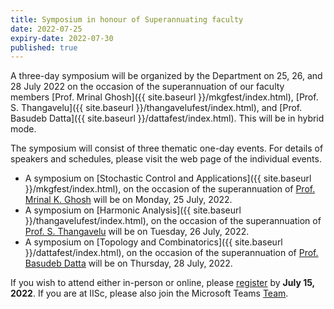 ```yaml
---
title: Symposium in honour of Superannuating faculty
date: 2022-07-25
expiry-date: 2022-07-30
published: true
---
```


A three-day symposium will be organized by the Department on 25, 26, and 28 July 2022 on the occasion of the superannuation of our faculty members [Prof. Mrinal Ghosh]({{ site.baseurl }}/mkgfest/index.html), [Prof. S. Thangavelu]({{ site.baseurl }}/thangavelufest/index.html), and [Prof. Basudeb Datta]({{ site.baseurl }}/dattafest/index.html). This will be in hybrid mode.

The symposium will consist of three thematic one-day events. For details of speakers and schedules, please visit the web page of the individual events.

* A symposium on [Stochastic Control and Applications]({{ site.baseurl }}/mkgfest/index.html), on the occasion of the superannuation of [Prof. Mrinal K. Ghosh](https://math.iisc.ac.in/~mkg) will be on Monday, 25 July, 2022.
* A symposium on [Harmonic Analysis]({{ site.baseurl }}/thangavelufest/index.html), on the occasion of the superannuation of [Prof. S. Thangavelu](https://math.iisc.ac.in/~veluma) will be on Tuesday, 26 July, 2022.
* A symposium on [Topology and Combinatorics]({{ site.baseurl }}/dattafest/index.html), on the occasion of the superannuation of [Prof. Basudeb Datta](https://math.iisc.ac.in/~dattab) will be on Thursday, 28 July, 2022.

If you wish to attend either in-person or online, please [register](https://docs.google.com/forms/d/e/1FAIpQLSfHD3YM7xlMIlEEXg9U-iNNSRlZO46RJByt6Ul4bSTzimKV3Q/viewform?usp=sf_link) by __July 15, 2022__. If you are at IISc, please also join the Microsoft Teams [Team](https://teams.microsoft.com/l/team/19%3azU0CpWgAnzFuwhSCTC3znTwyYNt9P4nJom2eui3G2BQ1%40thread.tacv2/conversations?groupId=2dec8ad3-57f3-4e3a-ab4f-cf2d34385256&tenantId=6f15cd97-f6a7-41e3-b2c5-ad4193976476).